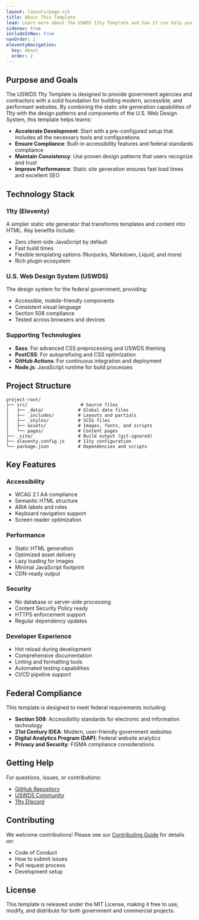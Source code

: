 ```yaml
---
layout: layouts/page.njk
title: About This Template
lead: Learn more about the USWDS 11ty Template and how it can help you build better government websites.
sidenav: true
includeInNav: true
navOrder: 2
eleventyNavigation:
  key: About
  order: 2
---
```


## Purpose and Goals

The USWDS 11ty Template is designed to provide government agencies and contractors with a solid foundation for building modern, accessible, and performant websites. By combining the static site generation capabilities of 11ty with the design patterns and components of the U.S. Web Design System, this template helps teams:

- **Accelerate Development**: Start with a pre-configured setup that includes all the necessary tools and configurations
- **Ensure Compliance**: Built-in accessibility features and federal standards compliance
- **Maintain Consistency**: Use proven design patterns that users recognize and trust
- **Improve Performance**: Static site generation ensures fast load times and excellent SEO

## Technology Stack

### 11ty (Eleventy)
A simpler static site generator that transforms templates and content into HTML. Key benefits include:
- Zero client-side JavaScript by default
- Fast build times
- Flexible templating options (Nunjucks, Markdown, Liquid, and more)
- Rich plugin ecosystem

### U.S. Web Design System (USWDS)
The design system for the federal government, providing:
- Accessible, mobile-friendly components
- Consistent visual language
- Section 508 compliance
- Tested across browsers and devices

### Supporting Technologies
- **Sass**: For advanced CSS preprocessing and USWDS theming
- **PostCSS**: For autoprefixing and CSS optimization
- **GitHub Actions**: For continuous integration and deployment
- **Node.js**: JavaScript runtime for build processes

## Project Structure

```
project-root/
├── src/                    # Source files
│   ├── _data/             # Global data files
│   ├── _includes/         # Layouts and partials
│   ├── _styles/           # SCSS files
│   ├── assets/            # Images, fonts, and scripts
│   └── pages/             # Content pages
├── _site/                 # Build output (git-ignored)
├── eleventy.config.js     # 11ty configuration
└── package.json           # Dependencies and scripts
```

## Key Features

### Accessibility
- WCAG 2.1 AA compliance
- Semantic HTML structure
- ARIA labels and roles
- Keyboard navigation support
- Screen reader optimization

### Performance
- Static HTML generation
- Optimized asset delivery
- Lazy loading for images
- Minimal JavaScript footprint
- CDN-ready output

### Security
- No database or server-side processing
- Content Security Policy ready
- HTTPS enforcement support
- Regular dependency updates

### Developer Experience
- Hot reload during development
- Comprehensive documentation
- Linting and formatting tools
- Automated testing capabilities
- CI/CD pipeline support

## Federal Compliance

This template is designed to meet federal requirements including:

- **Section 508**: Accessibility standards for electronic and information technology
- **21st Century IDEA**: Modern, user-friendly government websites
- **Digital Analytics Program (DAP)**: Federal website analytics
- **Privacy and Security**: FISMA compliance considerations

## Getting Help

For questions, issues, or contributions:

- [GitHub Repository](https://github.com/youragency/uswds-11ty-template)
- [USWDS Community](https://designsystem.digital.gov/about/community/)
- [11ty Discord](https://www.11ty.dev/docs/community/)

## Contributing

We welcome contributions! Please see our [Contributing Guide](https://github.com/youragency/uswds-11ty-template/blob/main/CONTRIBUTING.md) for details on:

- Code of Conduct
- How to submit issues
- Pull request process
- Development setup

## License

This template is released under the MIT License, making it free to use, modify, and distribute for both government and commercial projects.